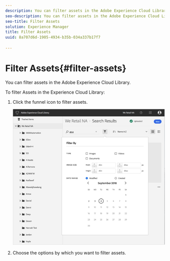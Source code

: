 ```yaml
---
description: You can filter assets in the Adobe Experience Cloud Library.
seo-description: You can filter assets in the Adobe Experience Cloud Library.
seo-title: Filter Assets
solution: Experience Manager
title: Filter Assets
uuid: 8a707d6d-1905-4934-b35b-034a337b17f7

---
```


# Filter Assets{#filter-assets}

You can filter assets in the Adobe Experience Cloud Library.

To filter Assets in the Experience Cloud Library:

1. Click the funnel icon to filter assets.

   ![](assets/library_filter_assets.png)

1. Choose the options by which you want to filter assets.

